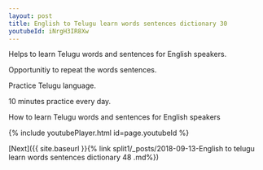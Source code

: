 ```yaml
---
layout: post
title: English to Telugu learn words sentences dictionary 30 
youtubeId: iNrgH3IR8Xw
---
```

 
 
Helps to learn Telugu words and sentences for English speakers.

Opportunitiy to repeat the words sentences. 

Practice Telugu language. 
 
10 minutes practice every day. 
 
How to learn Telugu words and sentences for English speakers 
 
{% include youtubePlayer.html id=page.youtubeId %}
 
 
[Next]({{ site.baseurl }}{% link  split1/_posts/2018-09-13-English to telugu learn words sentences dictionary 48 .md%})
 

